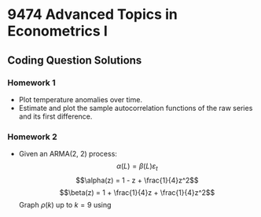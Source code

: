 # 9474 Advanced Topics in Econometrics I

## Coding Question Solutions

### Homework 1

- Plot temperature anomalies over time.
- Estimate and plot the sample autocorrelation functions of the raw series and its first difference.

### Homework 2

- Given an ARMA(2, 2) process: $$\alpha(L) = \beta(L)\varepsilon_t$$ $$\alpha(z) = 1 - z + \frac{1}{4}z^2$$ $$\beta(z) = 1 + \frac{1}{4}z + \frac{1}{4}z^2$$ Graph $\rho(k)$ up to $k = 9$ using 
